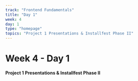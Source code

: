 ```yaml
---
track: "Frontend Fundamentals"
title: "Day 1"
week: 4
day: 1
type: "homepage"
topics: "Project 1 Presentations & Installfest Phase II"
---
```



# Week 4 - Day 1

#### Project 1 Presentations & Installfest Phase II

<!-- 

- [**Activity:** Students Present Project 1 - Click For Recording]()
- [**Activity:** "Install-Fest" Phase Two]() 
-->